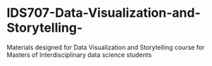 # IDS707-Data-Visualization-and-Storytelling-
Materials designed for Data Visualization and Storytelling course for Masters of Interdisciplinary data science students
